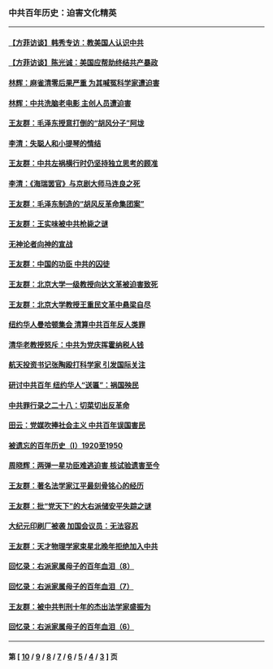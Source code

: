 ### 中共百年历史：迫害文化精英
---
#### [【方菲访谈】韩秀专访：教美国人认识中共](../../pages/nf1176111/n13821310.md?11210430) 
#### [【方菲访谈】陈光诚：美国应帮助终结共产暴政](../../pages/nf1176111/n13759521.md?11210430) 
#### [林辉：麻雀清零后果严重 为其喊冤科学家遭迫害](../../pages/nf1176111/n13746900.md?11210430) 
#### [林辉：中共洗脑老电影 主创人员遭迫害](../../pages/nf1176111/n13699437.md?11210430) 
#### [王友群：毛泽东授意打倒的“胡风分子”阿垅](../../pages/nf1176111/n13592541.md?11210430) 
#### [李清：失聪人和小提琴的情结](../../pages/nf1176111/n13459280.md?11210430) 
#### [王友群：中共左祸横行时仍坚持独立思考的顾准](../../pages/nf1176111/n13444722.md?11210430) 
#### [李清：《海瑞罢官》与京剧大师马连良之死](../../pages/nf1176111/n13412316.md?11210430) 
#### [王友群：毛泽东制造的“胡风反革命集团案”](../../pages/nf1176111/n13324909.md?11210430) 
#### [王友群：王实味被中共枪毙之谜](../../pages/nf1176111/n13307502.md?11210430) 
#### [无神论者向神的宣战](../../pages/nf1176111/n13281535.md?11210430) 
#### [王友群：中国的功臣 中共的囚徒](../../pages/nf1176111/n13291790.md?11210430) 
#### [王友群：北京大学一级教授向达文革被迫害致死](../../pages/nf1176111/n13150966.md?11210430) 
#### [王友群：北京大学教授王重民文革中悬梁自尽](../../pages/nf1176111/n13084645.md?11210430) 
#### [纽约华人曼哈顿集会 清算中共百年反人类罪](../../pages/nf1176111/n13084157.md?11210430) 
#### [清华老教授怒斥：中共为党庆挥霍纳税人钱](../../pages/nf1176111/n13071430.md?11210430) 
#### [航天投资书记张陶殴打科学家 引发国际关注](../../pages/nf1176111/n13069132.md?11210430) 
#### [研讨中共百年 纽约华人“送匾”：祸国殃民](../../pages/nf1176111/n13057367.md?11210430) 
#### [中共罪行录之二十八：切菜切出反革命](../../pages/nf1176111/n13030600.md?11210430) 
#### [田云：党媒吹捧社会主义 中共百年误国害民](../../pages/nf1176111/n13006682.md?11210430) 
#### [被遗忘的百年历史（I）1920至1950](../../pages/nf1176111/n12986411.md?11210430) 
#### [周晓辉：两弹一星功臣难逃迫害 核试验遗害至今](../../pages/nf1176111/n12974997.md?11210430) 
#### [王友群：著名法学家江平最刻骨铭心的经历](../../pages/nf1176111/n12970787.md?11210430) 
#### [王友群：批“党天下”的大右派储安平失踪之谜](../../pages/nf1176111/n12954229.md?11210430) 
#### [大纪元印刷厂被袭 加国会议员：无法容忍](../../pages/nf1176111/n12883028.md?11210430) 
#### [王友群：天才物理学家束星北晚年拒绝加入中共](../../pages/nf1176111/n12792913.md?11210430) 
#### [回忆录：右派家属母子的百年血泪（8）](../../pages/nf1176111/n12706196.md?11210430) 
#### [回忆录：右派家属母子的百年血泪（7）](../../pages/nf1176111/n12706191.md?11210430) 
#### [王友群：被中共判刑十年的杰出法学家盛振为](../../pages/nf1176111/n12706141.md?11210430) 
#### [回忆录：右派家属母子的百年血泪（6）](../../pages/nf1176111/n12698863.md?11210430) 

---
#### 第 [ [10](./10.md?11210430) / [9](./9.md?11210430) / [8](./8.md?11210430) / [7](./7.md?11210430) / [6](./6.md?11210430) / [5](./5.md?11210430) / [4](./4.md?11210430) / [3](./3.md?11210430) ] 页
